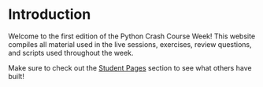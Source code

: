 # Introduction

Welcome to the first edition of the Python Crash Course Week! This website compiles all material used in the live sessions, exercises, review questions, and scripts used throughout the week.

Make sure to check out the [Student Pages](/students/) section to see what others have built!
